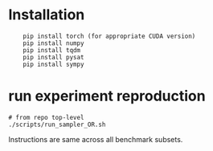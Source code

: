 # Installation

```[bash]
    pip install torch (for appropriate CUDA version)
    pip install numpy
    pip install tqdm
    pip install pysat
    pip install sympy
```

# run experiment reproduction

```[bash]
# from repo top-level
./scripts/run_sampler_OR.sh
```
Instructions are same across all benchmark subsets.


